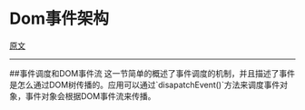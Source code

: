 # Dom事件架构
[原文](https://www.w3.org/TR/DOM-Level-3-Events/#event-flow)
<hr/>
##事件调度和DOM事件流
这一节简单的概述了事件调度的机制，并且描述了事件是怎么通过DOM树传播的。应用可以通过`disapatchEvent()`方法来调度事件对象，事件对象会根据DOM事件流来传播。